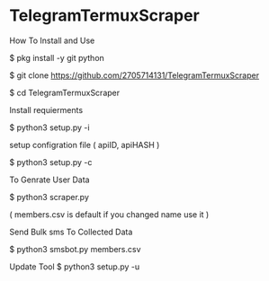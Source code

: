 # TelegramTermuxScraper
How To Install and Use

$ pkg install -y git python

$ git clone https://github.com/2705714131/TelegramTermuxScraper

$ cd TelegramTermuxScraper

Install requierments

$ python3 setup.py -i

setup configration file ( apiID, apiHASH )

$ python3 setup.py -c

To Genrate User Data

$ python3 scraper.py

( members.csv is default if you changed name use it )

Send Bulk sms To Collected Data

$ python3 smsbot.py members.csv

Update Tool $ python3 setup.py -u
